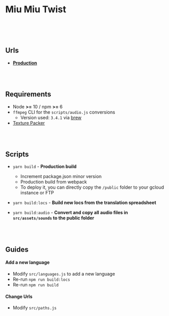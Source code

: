 # Miu Miu Twist

<br><br><br>

## Urls
- [**Production**](https://1633.com)

<br><br>

## Requirements
- Node **>=** 10 / npm **>=** 6
- `ffmpeg` CLI for the `scripts/audio.js` conversions
  - Version used: `3.4.1` via [brew](https://github.com/Homebrew/brew)
- [Texture Packer](https://www.codeandweb.com/texturepacker)

<br><br>

## Scripts
- `yarn build` - **Production build**
  - Increment package.json minor version
  - Production build from webpack
  - To deploy it, you can directly copy the `/public` folder to your gcloud instance or FTP

- `yarn build:locs` - **Build new locs from the translation spreadsheet**
- `yarn build:audio` - **Convert and copy all audio files in `src/assets/sounds` to the public folder**


<br><br>

## Guides

#### Add a new language
 - Modify `src/languages.js` to add a new language
 - Re-run `npm run build:locs`
 - Re-run `npm run build`

#### Change Urls
 - Modify `src/paths.js`
